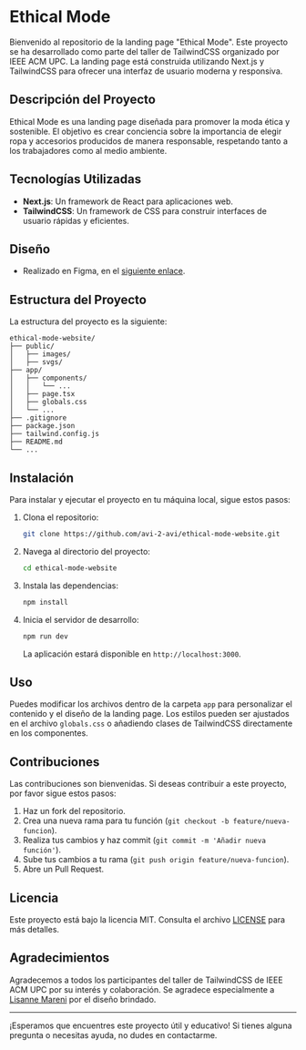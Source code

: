 # Ethical Mode

Bienvenido al repositorio de la landing page "Ethical Mode". Este proyecto se ha desarrollado como parte del taller de TailwindCSS organizado por IEEE ACM UPC. La landing page está construida utilizando Next.js y TailwindCSS para ofrecer una interfaz de usuario moderna y responsiva.

## Descripción del Proyecto

Ethical Mode es una landing page diseñada para promover la moda ética y sostenible. El objetivo es crear conciencia sobre la importancia de elegir ropa y accesorios producidos de manera responsable, respetando tanto a los trabajadores como al medio ambiente.

## Tecnologías Utilizadas

- **Next.js**: Un framework de React para aplicaciones web.
- **TailwindCSS**: Un framework de CSS para construir interfaces de usuario rápidas y eficientes.

## Diseño

- Realizado en Figma, en el <a href="https://www.figma.com/design/IaSrmmsGDxt2XnvisY8XmK/Dise%C3%B1o-Taller?node-id=0-1&t=hbwbvBgyCa0udwIy-1
">siguiente enlace</a>.

## Estructura del Proyecto

La estructura del proyecto es la siguiente:

```
ethical-mode-website/
├── public/
│   ├── images/
│   ├── svgs/
├── app/
│   ├── components/
│   │   └── ...
│   ├── page.tsx
│   ├── globals.css
│   └── ...
├── .gitignore
├── package.json
├── tailwind.config.js
├── README.md
└── ...
```

## Instalación

Para instalar y ejecutar el proyecto en tu máquina local, sigue estos pasos:

1. Clona el repositorio:

   ```bash
   git clone https://github.com/avi-2-avi/ethical-mode-website.git
   ```

2. Navega al directorio del proyecto:

   ```bash
   cd ethical-mode-website
   ```

3. Instala las dependencias:

   ```bash
   npm install
   ```

4. Inicia el servidor de desarrollo:

   ```bash
   npm run dev
   ```

   La aplicación estará disponible en `http://localhost:3000`.

## Uso

Puedes modificar los archivos dentro de la carpeta `app` para personalizar el contenido y el diseño de la landing page. Los estilos pueden ser ajustados en el archivo `globals.css` o añadiendo clases de TailwindCSS directamente en los componentes.

## Contribuciones

Las contribuciones son bienvenidas. Si deseas contribuir a este proyecto, por favor sigue estos pasos:

1. Haz un fork del repositorio.
2. Crea una nueva rama para tu función (`git checkout -b feature/nueva-funcion`).
3. Realiza tus cambios y haz commit (`git commit -m 'Añadir nueva función'`).
4. Sube tus cambios a tu rama (`git push origin feature/nueva-funcion`).
5. Abre un Pull Request.

## Licencia

Este proyecto está bajo la licencia MIT. Consulta el archivo [LICENSE](LICENSE) para más detalles.

## Agradecimientos

Agradecemos a todos los participantes del taller de TailwindCSS de IEEE ACM UPC por su interés y colaboración.
Se agradece especialmente a <a href="https://www.linkedin.com/in/lisanne-camila-mareni-luna-128512293/">Lisanne Mareni</a> por el diseño brindado.

---

¡Esperamos que encuentres este proyecto útil y educativo! Si tienes alguna pregunta o necesitas ayuda, no dudes en contactarme.
